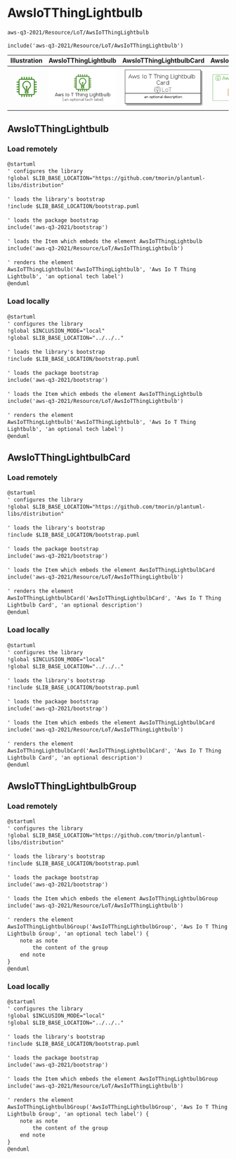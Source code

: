 # AwsIoTThingLightbulb


```text
aws-q3-2021/Resource/LoT/AwsIoTThingLightbulb
```

```text
include('aws-q3-2021/Resource/LoT/AwsIoTThingLightbulb')
```



| Illustration | AwsIoTThingLightbulb | AwsIoTThingLightbulbCard | AwsIoTThingLightbulbGroup |
| :---: | :---: | :---: | :---: |
| ![illustration for Illustration](../../../aws-q3-2021/Resource/LoT/AwsIoTThingLightbulb.png) | ![illustration for AwsIoTThingLightbulb](../../../aws-q3-2021/Resource/LoT/AwsIoTThingLightbulb.Local.png) | ![illustration for AwsIoTThingLightbulbCard](../../../aws-q3-2021/Resource/LoT/AwsIoTThingLightbulbCard.Local.png) | ![illustration for AwsIoTThingLightbulbGroup](../../../aws-q3-2021/Resource/LoT/AwsIoTThingLightbulbGroup.Local.png) |




## AwsIoTThingLightbulb

### Load remotely
```plantuml
@startuml
' configures the library
!global $LIB_BASE_LOCATION="https://github.com/tmorin/plantuml-libs/distribution"

' loads the library's bootstrap
!include $LIB_BASE_LOCATION/bootstrap.puml

' loads the package bootstrap
include('aws-q3-2021/bootstrap')

' loads the Item which embeds the element AwsIoTThingLightbulb
include('aws-q3-2021/Resource/LoT/AwsIoTThingLightbulb')

' renders the element
AwsIoTThingLightbulb('AwsIoTThingLightbulb', 'Aws Io T Thing Lightbulb', 'an optional tech label')
@enduml
```

### Load locally
```plantuml
@startuml
' configures the library
!global $INCLUSION_MODE="local"
!global $LIB_BASE_LOCATION="../../.."

' loads the library's bootstrap
!include $LIB_BASE_LOCATION/bootstrap.puml

' loads the package bootstrap
include('aws-q3-2021/bootstrap')

' loads the Item which embeds the element AwsIoTThingLightbulb
include('aws-q3-2021/Resource/LoT/AwsIoTThingLightbulb')

' renders the element
AwsIoTThingLightbulb('AwsIoTThingLightbulb', 'Aws Io T Thing Lightbulb', 'an optional tech label')
@enduml
```

## AwsIoTThingLightbulbCard

### Load remotely
```plantuml
@startuml
' configures the library
!global $LIB_BASE_LOCATION="https://github.com/tmorin/plantuml-libs/distribution"

' loads the library's bootstrap
!include $LIB_BASE_LOCATION/bootstrap.puml

' loads the package bootstrap
include('aws-q3-2021/bootstrap')

' loads the Item which embeds the element AwsIoTThingLightbulbCard
include('aws-q3-2021/Resource/LoT/AwsIoTThingLightbulb')

' renders the element
AwsIoTThingLightbulbCard('AwsIoTThingLightbulbCard', 'Aws Io T Thing Lightbulb Card', 'an optional description')
@enduml
```

### Load locally
```plantuml
@startuml
' configures the library
!global $INCLUSION_MODE="local"
!global $LIB_BASE_LOCATION="../../.."

' loads the library's bootstrap
!include $LIB_BASE_LOCATION/bootstrap.puml

' loads the package bootstrap
include('aws-q3-2021/bootstrap')

' loads the Item which embeds the element AwsIoTThingLightbulbCard
include('aws-q3-2021/Resource/LoT/AwsIoTThingLightbulb')

' renders the element
AwsIoTThingLightbulbCard('AwsIoTThingLightbulbCard', 'Aws Io T Thing Lightbulb Card', 'an optional description')
@enduml
```

## AwsIoTThingLightbulbGroup

### Load remotely
```plantuml
@startuml
' configures the library
!global $LIB_BASE_LOCATION="https://github.com/tmorin/plantuml-libs/distribution"

' loads the library's bootstrap
!include $LIB_BASE_LOCATION/bootstrap.puml

' loads the package bootstrap
include('aws-q3-2021/bootstrap')

' loads the Item which embeds the element AwsIoTThingLightbulbGroup
include('aws-q3-2021/Resource/LoT/AwsIoTThingLightbulb')

' renders the element
AwsIoTThingLightbulbGroup('AwsIoTThingLightbulbGroup', 'Aws Io T Thing Lightbulb Group', 'an optional tech label') {
    note as note
        the content of the group
    end note
}
@enduml
```

### Load locally
```plantuml
@startuml
' configures the library
!global $INCLUSION_MODE="local"
!global $LIB_BASE_LOCATION="../../.."

' loads the library's bootstrap
!include $LIB_BASE_LOCATION/bootstrap.puml

' loads the package bootstrap
include('aws-q3-2021/bootstrap')

' loads the Item which embeds the element AwsIoTThingLightbulbGroup
include('aws-q3-2021/Resource/LoT/AwsIoTThingLightbulb')

' renders the element
AwsIoTThingLightbulbGroup('AwsIoTThingLightbulbGroup', 'Aws Io T Thing Lightbulb Group', 'an optional tech label') {
    note as note
        the content of the group
    end note
}
@enduml
```

